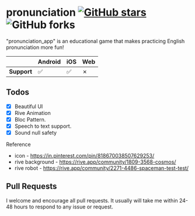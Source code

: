 # pronunciation [![GitHub stars](https://img.shields.io/github/stars/j-j-gajjar/pronunciation_flutter_app?style=social)](https://github.com/login?return_to=%2Fj-j-gajjar%pronunciation_flutter_app) ![GitHub forks](https://img.shields.io/github/forks/j-j-gajjar/pronunciation_flutter_app?style=social)

"pronunciation_app" is an educational game that makes practicing English pronunciation more fun!


|             | Android | iOS | Web |
|-------------|---------|-----|-----|
| **Support** |    ✅   | ✅ | ✗  |

 ## Todos

- [x] Beautiful UI
- [x] Rive Animation
- [x] Bloc Pattern.
- [x] Speech to text support. 
- [x] Sound null safety

Reference

 - icon - https://in.pinterest.com/pin/818670038507629253/
 - rive background - https://rive.app/community/1809-3568-cosmos/
 - rive robot - https://rive.app/community/2271-4486-spaceman-test-test/



## Pull Requests

I welcome and encourage all pull requests. It usually will take me within 24-48 hours to respond to any issue or request.
